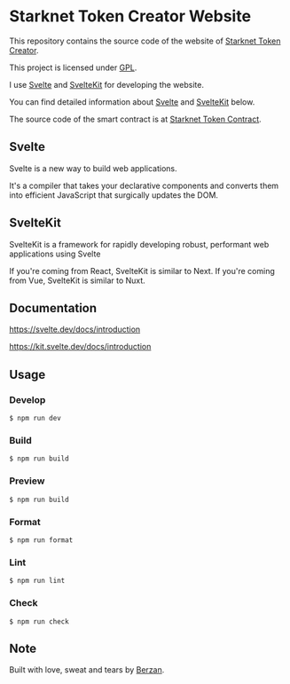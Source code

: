 # Starknet Token Creator Website

This repository contains the source code of the website of [Starknet Token Creator](https://tokentool.pages.dev/).

This project is licensed under [GPL](https://www.gnu.org/licenses/gpl-3.0.en.html).

I use [Svelte](https://svelte.dev) and [SvelteKit](https://kit.svelte.dev) for developing the website.

You can find detailed information about [Svelte](https://svelte.dev) and [SvelteKit](https://kit.svelte.dev) below.

The source code of the smart contract is at [Starknet Token Contract](https://github.com/BerzanOrg/starknet-token-contract).

## Svelte

Svelte is a new way to build web applications.

It's a compiler that takes your declarative components and converts them into efficient JavaScript that surgically updates the DOM.

## SvelteKit

SvelteKit is a framework for rapidly developing robust, performant web applications using Svelte

If you're coming from React, SvelteKit is similar to Next. If you're coming from Vue, SvelteKit is similar to Nuxt.

## Documentation

https://svelte.dev/docs/introduction

https://kit.svelte.dev/docs/introduction

## Usage

### Develop

```shell
$ npm run dev
```

### Build

```shell
$ npm run build
```

### Preview

```shell
$ npm run build
```

### Format

```shell
$ npm run format
```

### Lint

```shell
$ npm run lint
```

### Check

```shell
$ npm run check
```

## Note

Built with love, sweat and tears by [Berzan](https://berzan.org).
